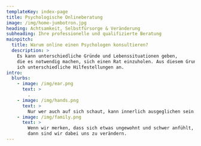 ```yaml
---
templateKey: index-page
title: Psychologische Onlineberatung
image: /img/home-jumbotron.jpg
heading: Achtsamkeit, Selbstfürsorge & Veränderung
subheading: Ihre professionelle und qualifizierte Beratung
mainpitch:
  title: Warum online einen Psychologen konsultieren?
  description: >
    Es kann unterschiedliche Gründe und Lebenssituationen geben,
    die es notwendig machen, sich einen Rat einzuholen. Aus diesem Grund biete
    ich unterschiedliche Hilfestellungen an.
intro:
  blurbs:
    - image: /img/ear.png
      text: >
        .
    - image: /img/hands.png
      text: >
        Nur wer auch auf sich schaut, kann innerlich ausgeglichen sein.
    - image: /img/family.png
      text: >
        Wenn wir merken, dass sich etwas ungewohnt und schwer anfühlt,
        dann sind wir dabei uns zu verändern.
---
```

